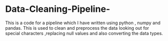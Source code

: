 # Data-Cleaning-Pipeline-
This is a code for a pipeline which I have written using python , numpy and pandas. This is used to clean and preprocess the data looking out for special characters ,replacing null values and also converting the data types. 
